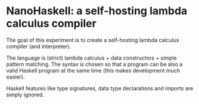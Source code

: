 
NanoHaskell: a self-hosting lambda calculus compiler
====================================================

The goal of this experiment is to create a self-hosting lambda calculus
compiler (and interpreter).

The language is (strict) lambda calculus + data constructors + simple
pattern matching. The syntax is chosen so that a program can be also a 
valid Haskell program at the same time (this makes development much easier).

Haskell features like type signatures, data type declarations and imports
are simply ignored.
